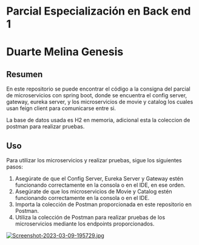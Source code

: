 # Parcial Especialización en Back end 1

# Duarte Melina Genesis 

## Resumen

En este repositorio se puede encontrar el código a la consigna del parcial de microservicios con spring boot, donde se
encuentra el
config server, gateway, eureka server, y los microservicios de movie y catalog los cuales usan feign client para
comunicarse entre si.

La base de datos usada es H2 en memoria, adicional esta la coleccion de postman para realizar pruebas.

## Uso

Para utilizar los microservicios y realizar pruebas, sigue los siguientes pasos:

1. Asegúrate de que el Config Server, Eureka Server y Gateway estén funcionando correctamente en la consola o en el IDE,
   en ese orden.
2. Asegúrate de que los microservicios de Movie y Catalog estén funcionando correctamente en la consola o en el IDE.
3. Importa la colección de Postman proporcionada en este repositorio en Postman.
4. Utiliza la colección de Postman para realizar pruebas de los microservicios mediante los endpoints proporcionados.


[![Screenshot-2023-03-09-195729.jpg](https://i.postimg.cc/yx6cdpDn/Screenshot-2023-03-09-195729.jpg)](https://postimg.cc/CBtzrNHf)




